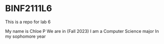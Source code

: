 # BINF2111L6
This is a repo for lab 6 

My name is Chloe P 
We are in (Fall 2023)
I am a Computer Science major
In my sophomore year


